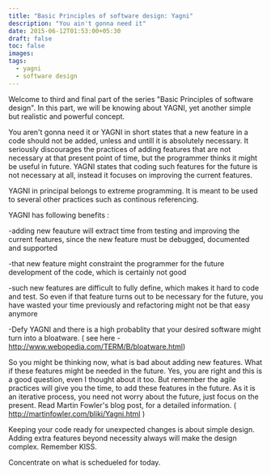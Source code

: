 ```yaml
---
title: "Basic Principles of software design: Yagni"
description: "You ain't gonna need it"
date: 2015-06-12T01:53:00+05:30
draft: false
toc: false
images:
tags: 
  - yagni
  - software design
---
```


Welcome to third and final part of the series "Basic Principles of
software design". In this part, we will be knowing about YAGNI, yet
another simple but realistic and powerful concept.

You aren't gonna need it or YAGNI in short states that a new feature in
a code should not be added, unless and untill it is absolutely
necessary. It seriously discourages the practices of adding features
that are not necessary at that present point of time, but the programmer
thinks it might be useful in future. YAGNI states that coding such
features for the future is not necessary at all, instead it focuses on
improving the current features.

YAGNI in principal belongs to extreme programming. It is meant to be
used to several other practices such as continous referencing.

YAGNI has following benefits :

-adding new feauture will extract time from testing and improving the
current features, since the new feature must be debugged, documented and
supported

-that new feature might constraint the programmer for the future
development of the code, which is certainly not good

-such new features are difficult to fully define, which makes it hard to
code and test. So even if that feature turns out to be necessary for the
future, you have wasted your time previously and refactoring might not
be that easy anymore

-Defy YAGNI and there is a high probablity that your desired software
might turn into a bloatware. ( see here - http://www.webopedia.com/TERM/B/bloatware.html)

So you might be thinking now, what is bad about adding new features.
What if these features might be needed in the future. Yes, you are right
and this is a good question, even I thought about it too. But remember
the agile practices will give you the time, to add these features in the
future. As it is an iterative process, you need not worry about the
future, just focus on the present. Read Martin Fowler's blog post, for a
detailed information. ( http://martinfowler.com/bliki/Yagni.html )

Keeping your code ready for unexpected changes is about simple design.
Adding extra features beyond necessity always will make the design
complex. Remember KISS.

Concentrate on what is schedueled for today.

